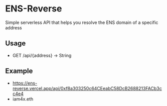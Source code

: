 # ENS-Reverse

Simple serverless API that helps you resolve the ENS domain of a specific address

## Usage

* GET /api/{address} -> String

## Example

* https://ens-reverse.vercel.app/api/0xf8a303250c64CEeabC58DcB2688213FACb3cc4e4
* iam4x.eth
